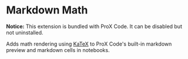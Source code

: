 # Markdown Math

**Notice:** This extension is bundled with ProX Code. It can be disabled but not uninstalled.

Adds math rendering using [KaTeX](https://katex.org) to ProX Code's built-in markdown preview and markdown cells in notebooks.
